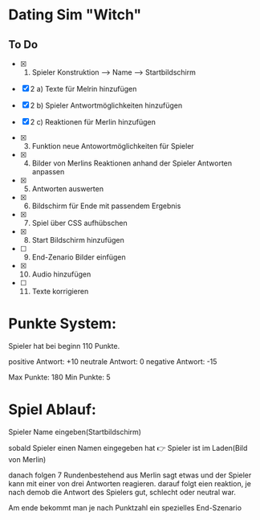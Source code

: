# Dating Sim "Witch"

## To Do

- [x] 1. Spieler Konstruktion --> Name --> Startbildschirm

- [x] 2 a) Texte für Melrin hinzufügen

- [x] 2 b) Spieler Antwortmöglichkeiten hinzufügen

- [x] 2 c) Reaktionen für Merlin hinzufügen

- [x] 3. Funktion neue Antowortmöglichkeiten für Spieler

- [x] 4. Bilder von Merlins  Reaktionen anhand der Spieler Antworten anpassen 

- [x] 5. Antworten auswerten 

- [x] 6. Bildschirm für Ende mit passendem Ergebnis

- [x] 7. Spiel über CSS aufhübschen

- [x] 8. Start Bildschirm hinzufügen

- [ ] 9. End-Zenario Bilder einfügen

- [x] 10. Audio hinzufügen

- [ ] 11. Texte korrigieren


##

# Punkte System:
Spieler hat bei beginn 110 Punkte.

positive Antwort: +10
neutrale Antwort:  0
negative Antwort: -15

Max Punkte: 180
Min Punkte: 5

##

# Spiel Ablauf:

Spieler Name eingeben(Startbildschirm)

sobald Spieler einen Namen eingegeben hat
:point_right: Spieler ist im Laden(Bild von Merlin)

danach folgen 7 Rundenbestehend aus
Merlin sagt etwas und der Spieler kann mit einer von drei Antworten reagieren.
darauf folgt eien reaktion, je nach demob die Antwort des Spielers gut, schlecht oder neutral war.

Am ende bekommt man je nach Punktzahl ein spezielles End-Szenario